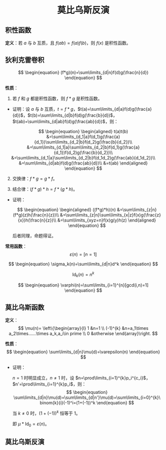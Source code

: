 <h1 align="center">莫比乌斯反演</h1>

## 积性函数

**定义**：若 $a$ 与 $b$ 互质，且 $f(ab)=f(a)f(b)$，则 $f(x)$ 是积性函数。

## 狄利克雷卷积

$$
\begin{equation}
(f*g)(n)=\sum\limits_{d|n}f(d)g(\frac{n}{d})
\end{equation}
$$

**性质**：

1. 若 $f$ 和 $g$ 都是积性函数，则 $f*g$ 是积性函数。

* 证明：设 $a$ 与 $b$ 互质，$t=f*g$，$t(a)=\sum\limits_{d|a}f(d)g(\frac{a}{d})$，$t(b)=\sum\limits_{d|b}f(d)g(\frac{b}{d})$，$t(ab)=\sum\limits_{d|ab}f(d)g(\frac{ab}{d})$，则：

$$
\begin{equation}
\begin{aligned}
t(a)t(b)
&=\sum\limits_{d_1|a}f(d_1)g(\frac{a}{d_1})\sum\limits_{d_2|b}f(d_2)g(\frac{b}{d_2})\\ 
&=\sum\limits_{d_1|a}\sum\limits_{d_2|b}f(d_1)g(\frac{a}{d_1})f(d_2)g(\frac{b}{d_2})\\
&=\sum\limits_{d_1|a}\sum\limits_{d_2|b}f(d_1d_2)g(\frac{ab}{d_1d_2})\\
&=\sum\limits_{d|ab}f(d)g(\frac{ab}{d})\\
&=t(ab)
\end{aligned}
\end{equation}
$$

2. 交换律：$f*g=g*f$。

3. 结合律：$(f*g)*h=f*(g*h)$。

* 证明：

  $$
  \begin{equation}
  \begin{aligned}
  ((f*g)*h)(n)
  &=\sum\limits_{z|n}(f*g)(z)h(\frac{n}{z})\\
  &=\sum\limits_{z|n}\sum\limits_{x|z}f(x)g(\frac{z}{x})h(\frac{n}{z})\\
  &=\sum\limits_{xyz=n}f(x)g(y)h(z)
  \end{aligned}
  \end{equation}
  $$

  后者同理，命题得证。

**常用函数**：
$$
\begin{equation}
\varepsilon(n)=[n=1]
\end{equation}
$$

$$
\begin{equation}
\sigma_k(n)=\sum\limits_{d|n}d^k
\end{equation}
$$

$$
\begin{equation}
\text{Id}_k(n)=n^k
\end{equation}
$$

$$
\begin{equation}
\varphi(n)=\sum\limits_{i=1}^{n}[gcd(i,n)=1]
\end{equation}
$$

## 莫比乌斯函数

**定义**：
$$
\mu(n)=
\left\{\begin{array}{l}
1 &n=1 \\ 
(-1)^{k} &n=a_1\times a_2\times……\times a_k,a_i\in prime \\ 
0 &otherwise
\end{array}\right.
$$

**性质**：
$$
\begin{equation}
\sum\limits_{d|n}\mu(d)=\varepsilon(n)
\end{equation}
$$

* 证明：
  
  $n=1$ 时明显成立，$n\ne 1$ 时，设 $n=\prod\limits_{i=1}^{k}p_i^{c_i}$，$n'=\prod\limits_{i=1}^{k}p_i$，则：
  $$
  \begin{equation}
  \sum\limits_{d|n}\mu(d)=\sum\limits_{d|n'}\mu(d)=\sum\limits_{i=0}^{k}\binom{k}{i}(-1)^i=(1+(-1))^k
  \end{equation}
  $$
  
  当 $k\ne 0$ 时，$(1+(-1))^k$ 恒等于 $1$。
  
  即 $\mu*\text{Id}_0=\varepsilon(n)$。

## 莫比乌斯反演

